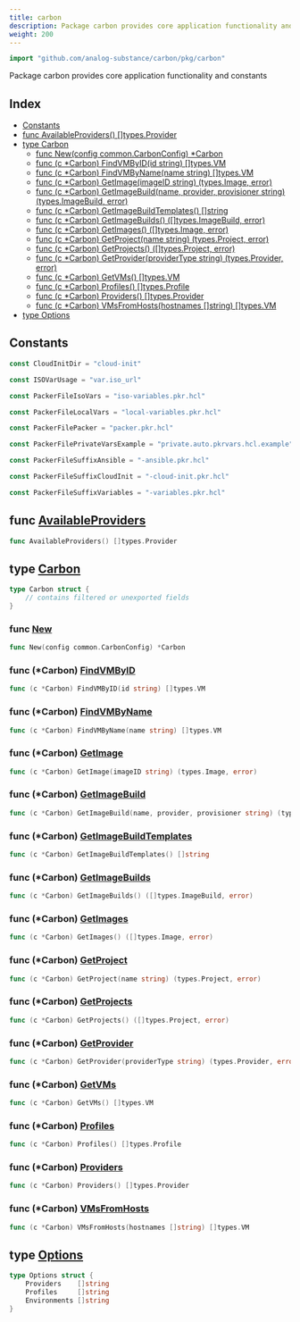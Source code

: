 ```yaml
---
title: carbon
description: Package carbon provides core application functionality and constants
weight: 200
---
```



```go
import "github.com/analog-substance/carbon/pkg/carbon"
```

Package carbon provides core application functionality and constants

## Index

- [Constants](<#constants>)
- [func AvailableProviders\(\) \[\]types.Provider](<#AvailableProviders>)
- [type Carbon](<#Carbon>)
  - [func New\(config common.CarbonConfig\) \*Carbon](<#New>)
  - [func \(c \*Carbon\) FindVMByID\(id string\) \[\]types.VM](<#Carbon.FindVMByID>)
  - [func \(c \*Carbon\) FindVMByName\(name string\) \[\]types.VM](<#Carbon.FindVMByName>)
  - [func \(c \*Carbon\) GetImage\(imageID string\) \(types.Image, error\)](<#Carbon.GetImage>)
  - [func \(c \*Carbon\) GetImageBuild\(name, provider, provisioner string\) \(types.ImageBuild, error\)](<#Carbon.GetImageBuild>)
  - [func \(c \*Carbon\) GetImageBuildTemplates\(\) \[\]string](<#Carbon.GetImageBuildTemplates>)
  - [func \(c \*Carbon\) GetImageBuilds\(\) \(\[\]types.ImageBuild, error\)](<#Carbon.GetImageBuilds>)
  - [func \(c \*Carbon\) GetImages\(\) \(\[\]types.Image, error\)](<#Carbon.GetImages>)
  - [func \(c \*Carbon\) GetProject\(name string\) \(types.Project, error\)](<#Carbon.GetProject>)
  - [func \(c \*Carbon\) GetProjects\(\) \(\[\]types.Project, error\)](<#Carbon.GetProjects>)
  - [func \(c \*Carbon\) GetProvider\(providerType string\) \(types.Provider, error\)](<#Carbon.GetProvider>)
  - [func \(c \*Carbon\) GetVMs\(\) \[\]types.VM](<#Carbon.GetVMs>)
  - [func \(c \*Carbon\) Profiles\(\) \[\]types.Profile](<#Carbon.Profiles>)
  - [func \(c \*Carbon\) Providers\(\) \[\]types.Provider](<#Carbon.Providers>)
  - [func \(c \*Carbon\) VMsFromHosts\(hostnames \[\]string\) \[\]types.VM](<#Carbon.VMsFromHosts>)
- [type Options](<#Options>)


## Constants

<a name="CloudInitDir"></a>

```go
const CloudInitDir = "cloud-init"
```

<a name="ISOVarUsage"></a>

```go
const ISOVarUsage = "var.iso_url"
```

<a name="PackerFileIsoVars"></a>

```go
const PackerFileIsoVars = "iso-variables.pkr.hcl"
```

<a name="PackerFileLocalVars"></a>

```go
const PackerFileLocalVars = "local-variables.pkr.hcl"
```

<a name="PackerFilePacker"></a>

```go
const PackerFilePacker = "packer.pkr.hcl"
```

<a name="PackerFilePrivateVarsExample"></a>

```go
const PackerFilePrivateVarsExample = "private.auto.pkrvars.hcl.example"
```

<a name="PackerFileSuffixAnsible"></a>

```go
const PackerFileSuffixAnsible = "-ansible.pkr.hcl"
```

<a name="PackerFileSuffixCloudInit"></a>

```go
const PackerFileSuffixCloudInit = "-cloud-init.pkr.hcl"
```

<a name="PackerFileSuffixVariables"></a>

```go
const PackerFileSuffixVariables = "-variables.pkr.hcl"
```

<a name="AvailableProviders"></a>
## func [AvailableProviders](<https://github.com/analog-substance/carbon/blob/main/pkg/carbon/providers.go#L15>)

```go
func AvailableProviders() []types.Provider
```



<a name="Carbon"></a>
## type [Carbon](<https://github.com/analog-substance/carbon/blob/main/pkg/carbon/main.go#L16-L25>)



```go
type Carbon struct {
    // contains filtered or unexported fields
}
```

<a name="New"></a>
### func [New](<https://github.com/analog-substance/carbon/blob/main/pkg/carbon/main.go#L33>)

```go
func New(config common.CarbonConfig) *Carbon
```



<a name="Carbon.FindVMByID"></a>
### func \(\*Carbon\) [FindVMByID](<https://github.com/analog-substance/carbon/blob/main/pkg/carbon/virtual_machines.go#L23>)

```go
func (c *Carbon) FindVMByID(id string) []types.VM
```



<a name="Carbon.FindVMByName"></a>
### func \(\*Carbon\) [FindVMByName](<https://github.com/analog-substance/carbon/blob/main/pkg/carbon/virtual_machines.go#L32>)

```go
func (c *Carbon) FindVMByName(name string) []types.VM
```



<a name="Carbon.GetImage"></a>
### func \(\*Carbon\) [GetImage](<https://github.com/analog-substance/carbon/blob/main/pkg/carbon/images.go#L80>)

```go
func (c *Carbon) GetImage(imageID string) (types.Image, error)
```



<a name="Carbon.GetImageBuild"></a>
### func \(\*Carbon\) [GetImageBuild](<https://github.com/analog-substance/carbon/blob/main/pkg/carbon/images.go#L49>)

```go
func (c *Carbon) GetImageBuild(name, provider, provisioner string) (types.ImageBuild, error)
```



<a name="Carbon.GetImageBuildTemplates"></a>
### func \(\*Carbon\) [GetImageBuildTemplates](<https://github.com/analog-substance/carbon/blob/main/pkg/carbon/images.go#L20>)

```go
func (c *Carbon) GetImageBuildTemplates() []string
```



<a name="Carbon.GetImageBuilds"></a>
### func \(\*Carbon\) [GetImageBuilds](<https://github.com/analog-substance/carbon/blob/main/pkg/carbon/images.go#L32>)

```go
func (c *Carbon) GetImageBuilds() ([]types.ImageBuild, error)
```



<a name="Carbon.GetImages"></a>
### func \(\*Carbon\) [GetImages](<https://github.com/analog-substance/carbon/blob/main/pkg/carbon/images.go#L63>)

```go
func (c *Carbon) GetImages() ([]types.Image, error)
```



<a name="Carbon.GetProject"></a>
### func \(\*Carbon\) [GetProject](<https://github.com/analog-substance/carbon/blob/main/pkg/carbon/projects.go#L30>)

```go
func (c *Carbon) GetProject(name string) (types.Project, error)
```



<a name="Carbon.GetProjects"></a>
### func \(\*Carbon\) [GetProjects](<https://github.com/analog-substance/carbon/blob/main/pkg/carbon/projects.go#L12>)

```go
func (c *Carbon) GetProjects() ([]types.Project, error)
```



<a name="Carbon.GetProvider"></a>
### func \(\*Carbon\) [GetProvider](<https://github.com/analog-substance/carbon/blob/main/pkg/carbon/providers.go#L41>)

```go
func (c *Carbon) GetProvider(providerType string) (types.Provider, error)
```



<a name="Carbon.GetVMs"></a>
### func \(\*Carbon\) [GetVMs](<https://github.com/analog-substance/carbon/blob/main/pkg/carbon/virtual_machines.go#L10>)

```go
func (c *Carbon) GetVMs() []types.VM
```



<a name="Carbon.Profiles"></a>
### func \(\*Carbon\) [Profiles](<https://github.com/analog-substance/carbon/blob/main/pkg/carbon/profiles.go#L5>)

```go
func (c *Carbon) Profiles() []types.Profile
```



<a name="Carbon.Providers"></a>
### func \(\*Carbon\) [Providers](<https://github.com/analog-substance/carbon/blob/main/pkg/carbon/providers.go#L37>)

```go
func (c *Carbon) Providers() []types.Provider
```



<a name="Carbon.VMsFromHosts"></a>
### func \(\*Carbon\) [VMsFromHosts](<https://github.com/analog-substance/carbon/blob/main/pkg/carbon/virtual_machines.go#L46>)

```go
func (c *Carbon) VMsFromHosts(hostnames []string) []types.VM
```



<a name="Options"></a>
## type [Options](<https://github.com/analog-substance/carbon/blob/main/pkg/carbon/main.go#L10-L14>)



```go
type Options struct {
    Providers    []string
    Profiles     []string
    Environments []string
}
```

